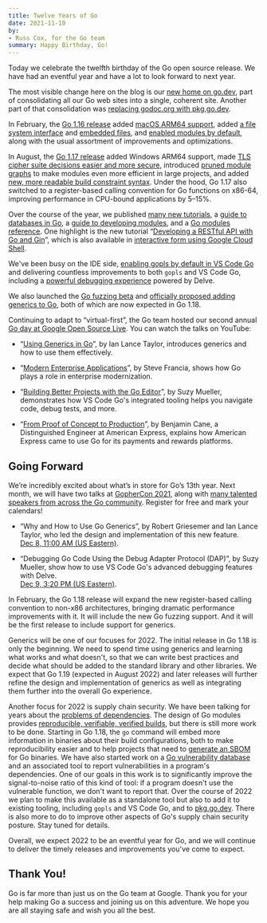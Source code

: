 ```yaml
---
title: Twelve Years of Go
date: 2021-11-10
by:
- Russ Cox, for the Go team
summary: Happy Birthday, Go!
---
```



Today we celebrate the twelfth birthday of the Go open source release.
We have had an eventful year and have a lot to look forward to next year.

The most visible change here on the blog is our
[new home on go.dev](/blog/tidy-web),
part of consolidating all our Go web sites into a single, coherent site.
Another part of that consolidation was
[replacing godoc.org with pkg.go.dev](/blog/godoc.org-redirect).

In February, the [Go 1.16 release](/blog/go1.16)
added [macOS ARM64 support](blog/ports),
added [a file system interface](https://golang.org/pkg/io/fs) and [embedded files](https://golang.org/pkg/embed),
and [enabled modules by default](/blog/go116-module-changes),
along with the usual assortment of improvements and optimizations.

In August, the [Go 1.17 release](/blog/go1.17)
added Windows ARM64 support,
made [TLS cipher suite decisions easier and more secure](/blog/tls-cipher-suites),
introduced [pruned module graphs](https://golang.org/doc/go1.17#go-command)
to make modules even more efficient in large projects,
and added
[new, more readable build constraint syntax](https://pkg.go.dev/cmd/go#hdr-Build_constraints).
Under the hood, Go 1.17 also switched to a register-based calling convention for Go functions
on x86-64, improving performance in CPU-bound applications by 5–15%.

Over the course of the year, we
published [many new tutorials](https://golang.org/doc/tutorial/),
a [guide to databases in Go](https://golang.org/doc/database/),
a [guide to developing modules](https://golang.org/doc/#developing-modules),
and a [Go modules reference](https://golang.org/ref/mod).
One highlight is the new tutorial
“[Developing a RESTful API with Go and Gin](https://golang.org/doc/tutorial/web-service-gin)”,
which is also available in
[interactive form using Google Cloud Shell](https://golang.org/s/cloud-shell-web-tutorial).

We've been busy on the IDE side,
[enabling gopls by default in VS Code Go](/blog/gopls-vscode-go)
and delivering countless improvements to both `gopls` and VS Code Go,
including a [powerful debugging experience](https://github.com/golang/vscode-go/blob/master/docs/debugging.md)
powered by Delve.

We also launched the [Go fuzzing beta](/blog/fuzz-beta)
and [officially proposed adding generics to Go](/blog/generics-proposal),
both of which are now expected in Go 1.18.

Continuing to adapt to “virtual-first”, the Go team hosted our second annual
[Go day at Google Open Source Live](https://opensourcelive.withgoogle.com/events/go-day-2021).
You can watch the talks on YouTube:

- “[Using Generics in Go](https://www.youtube.com/watch?v=nr8EpUO9jhw)”,
  by Ian Lance Taylor, introduces generics and how to use them effectively.

- “[Modern Enterprise Applications](https://www.youtube.com/watch?v=5fgG1qZaV4w)”,
  by Steve Francia, shows how Go plays a role in enterprise modernization.

- “[Building Better Projects with the Go Editor](https://www.youtube.com/watch?v=jMyzsp2E_0U)”,
  by Suzy Mueller, demonstrates how VS Code Go's integrated tooling
  helps you navigate code, debug tests, and more.

- “[From Proof of Concept to Production](https://www.youtube.com/watch?v=e7PtBOsTpXE)”,
  by Benjamin Cane, a Distinguished Engineer at American Express,
  explains how American Express came to use Go for its payments and rewards platforms.

## Going Forward

We’re incredibly excited about what’s in store for Go’s 13th year.
Next month, we will have two talks at [GopherCon 2021](https://www.gophercon.com/),
along with [many talented speakers from across the Go community](https://www.gophercon.com/agenda).
Register for free and mark your calendars!

- “Why and How to Use Go Generics”,
  by Robert Griesemer and Ian Lance Taylor,
  who led the design and implementation of this new feature. \
  [Dec 8, 11:00 AM (US Eastern)](https://www.gophercon.com/agenda/session/593015).

- “Debugging Go Code Using the Debug Adapter Protocol (DAP)”,
  by Suzy Mueller,
  show how to use VS Code Go's advanced debugging features with Delve. \
  [Dec 9, 3:20 PM (US Eastern)](https://www.gophercon.com/agenda/session/593029).

In February, the Go 1.18 release will expand the new
register-based calling convention to non-x86 architectures,
bringing dramatic performance improvements with it.
It will include the new Go fuzzing support.
And it will be the first release to include support for generics.

Generics will be one of our focuses for 2022.
The initial release in Go 1.18 is only the beginning.
We need to spend time using generics and learning what works
and what doesn't, so that we can write best practices
and decide what should be added to the standard library
and other libraries.
We expect that Go 1.19 (expected in August 2022)
and later releases will further refine the design and implementation
of generics as well as integrating them further into the overall Go experience.

Another focus for 2022 is supply chain security.
We have been talking for years about the
[problems of dependencies](https://research.swtch.com/deps).
The design of Go modules provides
[reproducible, verifiable, verified builds](https://research.swtch.com/vgo-repro),
but there is still more work to be done.
Starting in Go 1.18, the `go` command will embed more information in binaries
about their build configurations, both to make reproducibility easier
and to help projects that need to
[generate an SBOM](https://en.wikipedia.org/wiki/Software_bill_of_materials) for Go binaries.
We have also started work on a
[Go vulnerability database](https://pkg.go.dev/golang.org/x/vuln)
and an associated tool to report vulnerabilities in a program's dependencies.
One of our goals in this work is to significantly improve the signal-to-noise ratio
of this kind of tool:
if a program doesn't use the vulnerable function, we don't want to report that.
Over the course of 2022 we plan to make this available as a standalone tool
but also to add it to existing tooling, including `gopls` and VS Code Go, and to [pkg.go.dev](https://pkg.go.dev).
There is also more to do to improve other aspects of Go's supply chain security posture.
Stay tuned for details.

Overall, we expect 2022 to be an eventful year for Go,
and we will continue to deliver the timely releases and improvements
you've come to expect.

## Thank You!

Go is far more than just us on the Go team at Google.
Thank you for your help making Go a success
and joining us on this adventure.
We hope you are all staying safe and wish you all the best.

